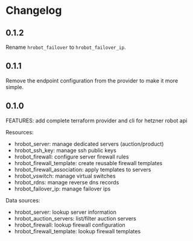 # Changelog

## 0.1.2

Rename `hrobot_failover` to `hrobot_failover_ip`.

## 0.1.1

Remove the endpoint configuration from the provider to make it more simple.

## 0.1.0

FEATURES: add complete terraform provider and cli for hetzner robot api

Resources:

- hrobot_server: manage dedicated servers (auction/product)
- hrobot_ssh_key: manage ssh public keys
- hrobot_firewall: configure server firewall rules
- hrobot_firewall_template: create reusable firewall templates
- hrobot_firewall_association: apply templates to servers
- hrobot_vswitch: manage virtual switches
- hrobot_rdns: manage reverse dns records
- hrobot_failover_ip: manage failover ips

Data sources:

- hrobot_server: lookup server information
- hrobot_auction_servers: list/filter auction servers
- hrobot_firewall: lookup firewall configuration
- hrobot_firewall_template: lookup firewall templates
